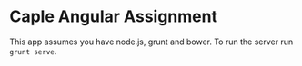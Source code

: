 Caple Angular Assignment
========================

This app assumes you have node.js, grunt and bower. To run the server run `grunt serve`.
